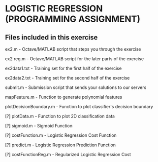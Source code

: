 # LOGISTIC REGRESSION (PROGRAMMING ASSIGNMENT)
## Files included in this exercise

ex2.m - Octave/MATLAB script that steps you through the exercise

ex2 reg.m - Octave/MATLAB script for the later parts of the exercise

ex2data1.txt - Training set for the first half of the exercise

ex2data2.txt - Training set for the second half of the exercise

submit.m - Submission script that sends your solutions to our servers

mapFeature.m - Function to generate polynomial features

plotDecisionBoundary.m - Function to plot classifier's decision boundary

[?] plotData.m - Function to plot 2D classification data

[?] sigmoid.m - Sigmoid Function

[?] costFunction.m - Logistic Regression Cost Function

[?] predict.m - Logistic Regression Prediction Function

[?] costFunctionReg.m - Regularized Logistic Regression Cost
